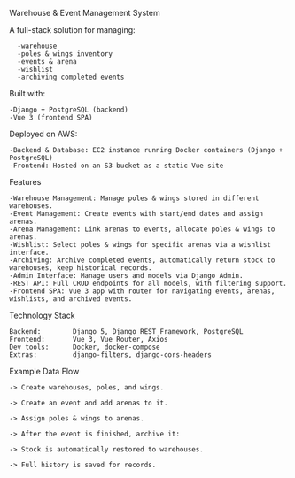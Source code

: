 Warehouse & Event Management System

A full-stack solution for managing:

      -warehouse
      -poles & wings inventory
      -events & arena
      -wishlist
      -archiving completed events

Built with:

    -Django + PostgreSQL (backend)
    -Vue 3 (frontend SPA)

Deployed on AWS:

    -Backend & Database: EC2 instance running Docker containers (Django + PostgreSQL)
    -Frontend: Hosted on an S3 bucket as a static Vue site

Features

    -Warehouse Management: Manage poles & wings stored in different warehouses.
    -Event Management: Create events with start/end dates and assign arenas.
    -Arena Management: Link arenas to events, allocate poles & wings to arenas.
    -Wishlist: Select poles & wings for specific arenas via a wishlist interface.
    -Archiving: Archive completed events, automatically return stock to warehouses, keep historical records.
    -Admin Interface: Manage users and models via Django Admin.
    -REST API: Full CRUD endpoints for all models, with filtering support.
    -Frontend SPA: Vue 3 app with router for navigating events, arenas, wishlists, and archived events.

Technology Stack

    Backend:    	Django 5, Django REST Framework, PostgreSQL
    Frontend:    	Vue 3, Vue Router, Axios
    Dev tools:  	Docker, docker-compose
    Extras:      	django-filters, django-cors-headers


Example Data Flow

    -> Create warehouses, poles, and wings.
    
    -> Create an event and add arenas to it.
    
    -> Assign poles & wings to arenas.
    
    -> After the event is finished, archive it:
     
    -> Stock is automatically restored to warehouses.
    
    -> Full history is saved for records.

